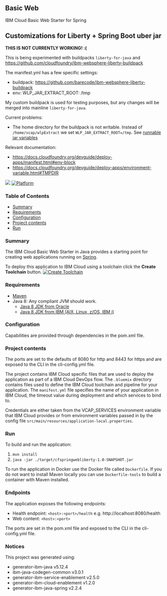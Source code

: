 ## Basic Web
IBM Cloud Basic Web Starter for Spring

## Customizations for Liberty + Spring Boot uber jar

**THIS IS NOT CURRENTLY WORKING! :(**

This is being experimented with buildpacks `liberty-for-java` and https://github.com/cloudfoundry/ibm-websphere-liberty-buildpack 

The manifest.yml has a few specific settings:
* buildpack: https://github.com/barecode/ibm-websphere-liberty-buildpack
* env: WLP_JAR_EXTRACT_ROOT: /tmp

My custom buildpack is used for testing purposes, but any changes will be merged into mainline `liberty-for-java`.

Current problems:
- The home directory for the buildpack is not writable. Instead of `/home/vcap/wlpExtract` we set `WLP_JAR_EXTRACT_ROOT=/tmp`. See [runnable jar variables](https://www.ibm.com/support/knowledgecenter/en/SSEQTP_liberty/com.ibm.websphere.wlp.doc/ae/rwlp_setup_jarserver.html)

Relevant documentation:
- https://docs.cloudfoundry.org/devguide/deploy-apps/manifest.html#env-block
- https://docs.cloudfoundry.org/devguide/deploy-apps/environment-variable.html#TMPDIR


[![](https://img.shields.io/badge/IBM%20Cloud-powered-blue.svg)](https://bluemix.net)
[![Platform](https://img.shields.io/badge/platform-java-lightgrey.svg?style=flat)](https://www.ibm.com/developerworks/learn/java/)

### Table of Contents
* [Summary](#summary)
* [Requirements](#requirements)
* [Configuration](#configuration)
* [Project contents](#project-contents)
* [Run](#run)

### Summary

The IBM Cloud Basic Web Starter in Java provides a starting point for creating web applications running on [Spring](https://spring.io/).

To deploy this application to IBM Cloud using a toolchain click the **Create Toolchain** button.
[![Create Toolchain](https://console.ng.bluemix.net/devops/graphics/create_toolchain_button.png)](https://console.ng.bluemix.net/devops/setup/deploy/)

### Requirements
* [Maven](https://maven.apache.org/install.html)
* Java 8: Any compliant JVM should work.
  * [Java 8 JDK from Oracle](http://www.oracle.com/technetwork/java/javase/downloads/index.html)
  * [Java 8 JDK from IBM (AIX, Linux, z/OS, IBM i)](http://www.ibm.com/developerworks/java/jdk/)

### Configuration
Capabilities are provided through dependencies in the pom.xml file.

### Project contents
The ports are set to the defaults of 8080 for http and 8443 for https and are exposed to the CLI in the cli-config.yml file.

The project contains IBM Cloud specific files that are used to deploy the application as part of a IBM Cloud DevOps flow. The `.bluemix` directory contains files used to define the IBM Cloud toolchain and pipeline for your application. The `manifest.yml` file specifies the name of your application in IBM Cloud, the timeout value during deployment and which services to bind to.


Credentials are either taken from the VCAP_SERVICES environment variable that IBM Cloud provides or from environment variables passed in by the config file `src/main/resources/application-local.properties`.

### Run

To build and run the application:
1. `mvn install`
1. `java -jar ./target/cfspringwebliberty-1.0-SNAPSHOT.jar`

To run the application in Docker use the Docker file called `Dockerfile`. If you do not want to install Maven locally you can use `Dockerfile-tools` to build a container with Maven installed.

### Endpoints

The application exposes the following endpoints:
* Health endpoint: `<host>:<port>/health` e.g. http://localhost:8080/health
* Web content: `<host>:<port>`

The ports are set in the pom.xml file and exposed to the CLI in the cli-config.yml file.

### Notices

This project was generated using:
* generator-ibm-java v5.12.4
* ibm-java-codegen-common v3.0.1
* generator-ibm-service-enablement v2.5.0
* generator-ibm-cloud-enablement v1.2.0
* generator-ibm-java-spring v2.2.4
